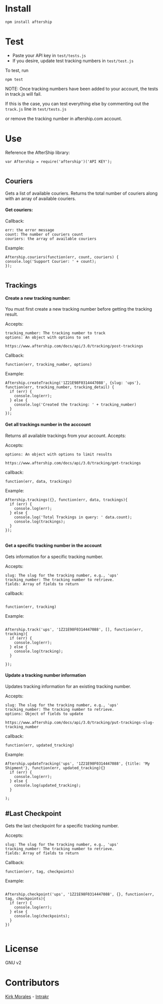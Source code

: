 Install
=========

```
npm install aftership

```

Test
=========

- Paste your API key in ```test/tests.js```
- If you desire, update test tracking numbers in ```test/test.js```

To test, run

```
npm test
```

NOTE: Once tracking numbers have been added to your account, the tests in track.js will fail.

If this is the case, you can test everything else by commenting out the ```track.js``` line in ```test/tests.js```

or remove the tracking number in aftership.com account.


Use
=========

Reference the AfterShip library:

```
var Aftership = require('aftership')('API KEY');


```

Couriers
-

Gets a list of available couriers. Returns the total number of couriers along with an array of available couriers.

#### Get couriers:

Callback:

```
err: the error message
count: The number of couriers count
couriers: the array of available couriers 

```

Example:

```
Aftership.couriers(function(err, count, couriers) {
console.log('Support Courier: ' + count);
});


```



Trackings
-

#### Create a new tracking number:

You must first create a new tracking number before getting the tracking result. 

Accepts:

```
tracking_number: The tracking number to track
options: An object with options to set 

https://www.aftership.com/docs/api/3.0/tracking/post-trackings

```

Callback: 

```
function(err, tracking_number, options)

```

Example: 

```
Aftership.createTracking('1Z21E98F0314447088', {slug: 'ups'}, function(err, tracking_number, tracking_detail) {
  if (err) {
    console.log(err);
  } else {
    console.log('Created the tracking: ' + tracking_number)
  }
});

```


#### Get all trackings number in the acccount

Returns all available trackings from your account. Accepts:

Accepts:

```
options: An object with options to limit results

https://www.aftership.com/docs/api/3.0/tracking/get-trackings
```

callback: 

```
function(err, data, trackings)

```

Example: 

```
Aftership.trackings({}, function(err, data, trackings){
  if (err) {
    console.log(err);
  } else {
    console.log('Total Trackings in query: ' data.count);
    console.log(trackings);
  }  
});


```

#### Get a specific tracking number in the account

Gets information for a specific tracking number. 

Accepts:

```
slug: The slug for the tracking number, e.g., 'ups'
tracking_number: The tracking number to retrieve.
fields: Array of fields to return

```

callback: 

```

function(err, tracking)

```

Example: 

```

Aftership.track('ups', '1Z21E98F0314447088', [], function(err, tracking){
  if (err) {
    console.log(err);
  } else {
    console.log(tracking);
  }

});

```

#### Update a tracking number information

Updates tracking information for an existing tracking number. 

Accepts:

```
slug: The slug for the tracking number, e.g., 'ups'
tracking_number: The tracking number to retrieve.
options: Object of fields to update

https://www.aftership.com/docs/api/3.0/tracking/put-trackings-slug-tracking_number

```

callback: 

```
function(err, updated_tracking)

```


Example:

```
Aftership.updateTracking('ups', '1Z21E98F0314447088', {title: 'My Shipment'}, function(err, updated_tracking){}
  if (err) {
    console.log(err);
  } else {
    console.log(updated_tracking);
  }

);

```

#Last Checkpoint
-

Gets the last checkpoint for a specific tracking number. 

Accepts:

```
slug: The slug for the tracking number, e.g., 'ups'
tracking_number: The tracking number to retrieve.
fields: Array of fields to return

```

Callback: 

```
function(err, tag, checkpoints)

```

Example: 

```

Aftership.checkpoint('ups', '1Z21E98F0314447088', {}, function(err, tag, checkpoints){
  if (err) {
    console.log(err);
  } else {
    console.log(checkpoints);
  }
})


```


License
=========

GNU v2

Contributors
=========

[Kirk Morales] - [Intrakr]

  [Kirk Morales]: https://github.com/knation
  [Intrakr]: http://intrakr.com


